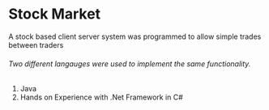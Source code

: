 # Stock Market
A stock based client server system was programmed to allow simple trades between traders

###### Two different langauges were used to implement the same functionality.
1. Java 
2. Hands on Experience with .Net Framework in C# 
